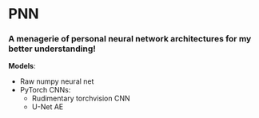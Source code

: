 # PNN
### A menagerie of personal neural network architectures for my better understanding!

**Models**:
- Raw numpy neural net
- PyTorch CNNs:
  - Rudimentary torchvision CNN
  - U-Net AE
